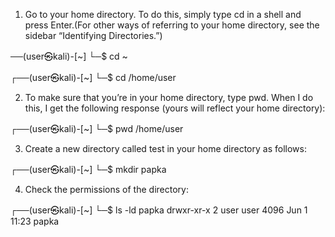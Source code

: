 1. Go to your home directory. To do this, simply type cd in a shell and
press Enter.(For other ways of referring to your home directory, see
the sidebar “Identifying Directories.”)

──(user㉿kali)-[~]
└─$ cd ~

┌──(user㉿kali)-[~]
└─$ cd /home/user

2. To make sure that you’re in your home directory, type pwd. When I
do this, I get the following response (yours will reflect your home
directory):

┌──(user㉿kali)-[~]
└─$ pwd
/home/user

3. Create a new directory called test in your home directory
as
follows:

┌──(user㉿kali)-[~]
└─$ mkdir papka

4. Check the permissions of the directory:

┌──(user㉿kali)-[~]
└─$ ls -ld papka
drwxr-xr-x 2 user user 4096 Jun  1 11:23 papka